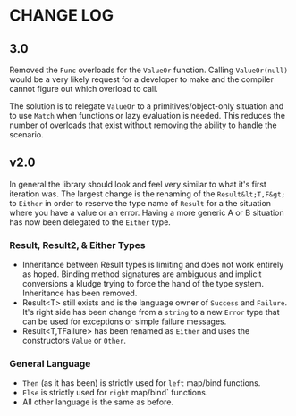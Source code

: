# CHANGE LOG

## 3.0

Removed the `Func` overloads for the `ValueOr` function.  Calling `ValueOr(null)`
would be a very likely request for a developer to make and the compiler cannot
figure out which overload to call.

The solution is to relegate `ValueOr` to a primitives/object-only situation and
to use `Match` when functions or lazy evaluation is needed.  This reduces the 
number of overloads that exist without removing the ability to handle the 
scenario.

## v2.0

In general the library should look and feel very similar to what it's first 
iteration was.  The largest change is the renaming of the `Result&lt;T,F&gt;`
to `Either` in order to reserve the type name of `Result` for a the situation 
where you have a value or an error.  Having a more generic A or B situation has
now been delegated to the `Either` type.

### Result, Result2, & Either Types

* Inheritance between Result types is limiting and does not work entirely as
  hoped.  Binding method signatures are ambiguous and implicit conversions
  a kludge trying to force the hand of the type system.  Inheritance has been
  removed.
* Result&lt;T&gt; still exists and is the language owner of `Success` and 
  `Failure`.  It's right side has been change from a `string` to a new `Error`
  type that can be used for exceptions or simple failure messages.
* Result&lt;T,TFailure&gt; has been renamed as `Either` and uses the constructors
  `Value` or `Other`. 

### General Language

* `Then` (as it has been) is strictly used for `left` map/bind functions.
* `Else` is strictly used for `right` map/bind` functions.
* All other language is the same as before.
